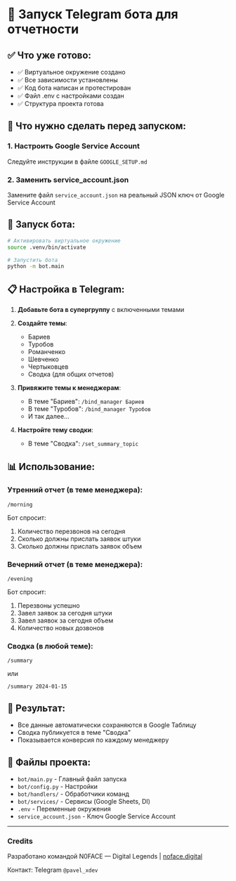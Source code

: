 # 🚀 Запуск Telegram бота для отчетности

## ✅ Что уже готово:
- ✅ Виртуальное окружение создано
- ✅ Все зависимости установлены
- ✅ Код бота написан и протестирован
- ✅ Файл .env с настройками создан
- ✅ Структура проекта готова

## 🔧 Что нужно сделать перед запуском:

### 1. Настроить Google Service Account
Следуйте инструкции в файле `GOOGLE_SETUP.md`

### 2. Заменить service_account.json
Замените файл `service_account.json` на реальный JSON ключ от Google Service Account

## 🚀 Запуск бота:

```bash
# Активировать виртуальное окружение
source .venv/bin/activate

# Запустить бота
python -m bot.main
```

## 📋 Настройка в Telegram:

1. **Добавьте бота в супергруппу** с включенными темами
2. **Создайте темы**: 
   - Бариев
   - Туробов 
   - Романченко
   - Шевченко
   - Чертыковцев
   - Сводка (для общих отчетов)

3. **Привяжите темы к менеджерам**:
   - В теме "Бариев": `/bind_manager Бариев`
   - В теме "Туробов": `/bind_manager Туробов`
   - И так далее...

4. **Настройте тему сводки**:
   - В теме "Сводка": `/set_summary_topic`

## 📊 Использование:

### Утренний отчет (в теме менеджера):
```
/morning
```
Бот спросит:
1. Количество перезвонов на сегодня
2. Сколько должны прислать заявок штуки
3. Сколько должны прислать заявок объем

### Вечерний отчет (в теме менеджера):
```
/evening
```
Бот спросит:
1. Перезвоны успешно
2. Завел заявок за сегодня штуки
3. Завел заявок за сегодня объем
4. Количество новых дозвонов

### Сводка (в любой теме):
```
/summary
```
или
```
/summary 2024-01-15
```

## 🎯 Результат:
- Все данные автоматически сохраняются в Google Таблицу
- Сводка публикуется в теме "Сводка"
- Показывается конверсия по каждому менеджеру

## 🔧 Файлы проекта:
- `bot/main.py` - Главный файл запуска
- `bot/config.py` - Настройки
- `bot/handlers/` - Обработчики команд
- `bot/services/` - Сервисы (Google Sheets, DI)
- `.env` - Переменные окружения
- `service_account.json` - Ключ Google Service Account

---

### Credits
Разработано командой N0FACE — Digital Legends | [noface.digital](https://noface.digital)

Контакт: Telegram `@pavel_xdev`